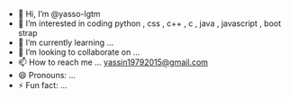 - 👋 Hi, I’m @yasso-lgtm
- 👀 I’m interested in coding python , css , c++ , c , java , javascript , boot strap 
- 🌱 I’m currently learning ...
- 💞️ I’m looking to collaborate on ...
- 📫 How to reach me ... yassin19792015@gmail.com
- 😄 Pronouns: ...
- ⚡ Fun fact: ...

<!---
yasso-lgtm/yasso-lgtm is a ✨ special ✨ repository because its `README.md` (this file) appears on your GitHub profile.
You can click the Preview link to take a look at your changes.
--->
